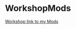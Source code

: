 # WorkshopMods
[Workshop link to my Mods](https://steamcommunity.com/id/69121417/myworkshopfiles/?appid=1599600)

